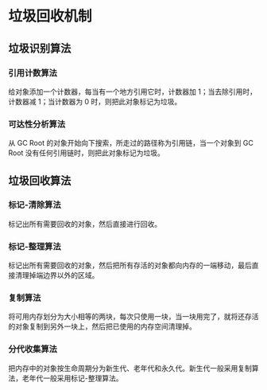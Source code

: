 # 垃圾回收机制

## 垃圾识别算法
### 引用计数算法
给对象添加一个计数器，每当有一个地方引用它时，计数器加 1；当去除引用时，计数器减 1；当计数器为 0 时，则把此对象标记为垃圾。

### 可达性分析算法
从 GC Root 的对象开始向下搜索，所走过的路径称为引用链，当一个对象到 GC Root 没有任何引用链时，则把此对象标记为垃圾。

## 垃圾回收算法
### 标记-清除算法
标记出所有需要回收的对象，然后直接进行回收。

### 标记-整理算法
标记出所有需要回收的对象，然后把所有存活的对象都向内存的一端移动，最后直接清理掉端边界以外的区域。

### 复制算法
将可用内存划分为大小相等的两块，每次只使用一块，当一块用完了，就将还存活的对象复制到另外一块上，然后把已使用的内存空间清理掉。

### 分代收集算法
把内存中的对象按生命周期分为新生代、老年代和永久代。新生代一般采用复制算法，老年代一般采用标记-整理算法。